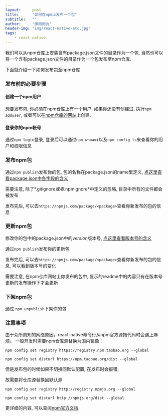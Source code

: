 ```yaml
---
layout:     post
title:      "如何在npm上发布一个包"
subtitle:   ""
author:     "绯雨闲丸"
header-img: "img/react-native-etc.jpg"
tags:
    - react-native
---
```


>

我们可以从npm仓库上安装含有package.json文件的目录作为一个包,
当然也可以将一个含有package.json文件的目录作为一个包发布至npm仓库.

下面就介绍一下如何发布包至npm仓库

### 发布前的必要步骤

#### 创建一个npm用户

想要发布包, 你必须在npm仓库上有一个用户.
如果你还没有创建过, 执行`npm adduser`, 或者可以在[npm仓库的网站][2]上创建.

#### 登录你的npm帐号

通过`npm login`登录,
登录后可以通过`npm whoami`以及`npm config ls`来查看你的用户和权限信息

### 发布npm包

通过`npm publish`发布你的包, 包的名称在package.json的name里定义, [点这里查看package.json中各字段的含义][3]

需要注意, 除了*.gitignore*或者*.npmignore*中定义的忽略, 目录中所有的文件都会被发布

发布完后, 可以去`https://npmjs.com/package/<package>`查看你新发布的包的信息

### 更新npm包

修改你的包中的package.json中的*version*版本号, [点这里查看版本号的含义][3]

通过`npm publish`发布你的更新包

发布完后, 可以去`https://npmjs.com/package/<package>`查看你新发布的包的信息, 可以看到版本号的变化

需要注意, 在npm仓库网站上你发布的包中, 显示的readme中的内容只有在版本号更新的发布操作下才会更新

### 下架npm包

通过 `npm unpublish`下架你的包

### 注意事项

由于众所周知的网络原因，react-native命令行从npm官方源拖代码时会遇上麻烦。
一般开发时需要npm仓库源替换为国内镜像：

`npm config set registry https://registry.npm.taobao.org --global`

`npm config set disturl https://npm.taobao.org/dist --global`

但是发布包的时候如果不切换回默认配置, 在发布时会报错,



故需要将仓库源替换回默认源

`npm config set registry http://registry.npmjs.org --global`

`npm config set disturl http://npmjs.org/dist --global`

更详细的内容, 可以查阅[npm官方文档][1]

[1]: https://docs.npmjs.com/
[2]: https://www.npmjs.com/
[3]: http://www.vanadis.cn/2016/07/06/explaination-for-package-json/










